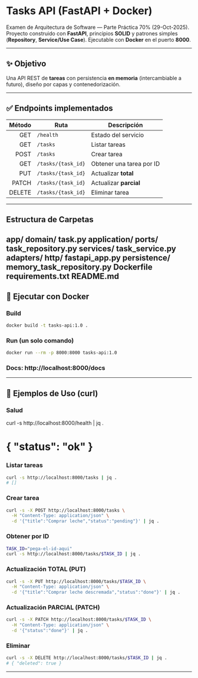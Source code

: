 # Tasks API (FastAPI + Docker)

Examen de Arquitectura de Software — Parte Práctica 70% (29-Oct-2025).  
Proyecto construido con **FastAPI**, principios **SOLID** y patrones simples (**Repository**, **Service/Use Case**). Ejecutable con **Docker** en el puerto **8000**.

---

## ✨ Objetivo
Una API REST de **tareas** con persistencia **en memoria** (intercambiable a futuro), diseño por capas y contenedorización.

---

## ✅ Endpoints implementados
| Método | Ruta                | Descripción                |
|-------:|---------------------|----------------------------|
|  GET   | `/health`           | Estado del servicio        |
|  GET   | `/tasks`            | Listar tareas              |
|  POST  | `/tasks`            | Crear tarea                |
|  GET   | `/tasks/{task_id}`  | Obtener una tarea por ID   |
|  PUT   | `/tasks/{task_id}`  | Actualizar **total**       |
| PATCH  | `/tasks/{task_id}`  | Actualizar **parcial**     |
| DELETE | `/tasks/{task_id}`  | Eliminar tarea             |

---

## Estructura de Carpetas
app/
  domain/
    task.py
  application/
    ports/
      task_repository.py
    services/
      task_service.py
  adapters/
    http/
      fastapi_app.py
    persistence/
      memory_task_repository.py
Dockerfile
requirements.txt
README.md
---
## 🐳 Ejecutar con Docker
### Build
```bash
docker build -t tasks-api:1.0 .
```
### Run (un solo comando)
```bash
docker run --rm -p 8000:8000 tasks-api:1.0
```
### Docs: http://localhost:8000/docs
---
## 🔌 Ejemplos de Uso (curl)
### Salud
curl -s http://localhost:8000/health | jq .
# { "status": "ok" }

### Listar tareas
```bash
curl -s http://localhost:8000/tasks | jq .
# []
```
### Crear tarea
```bash
curl -s -X POST http://localhost:8000/tasks \
  -H "Content-Type: application/json" \
  -d '{"title":"Comprar leche","status":"pending"}' | jq .
```
### Obtener por ID
```bash
TASK_ID="pega-el-id-aqui"
curl -s http://localhost:8000/tasks/$TASK_ID | jq .
```

### Actualización TOTAL (PUT)
```bash
curl -s -X PUT http://localhost:8000/tasks/$TASK_ID \
  -H "Content-Type: application/json" \
  -d '{"title":"Comprar leche descremada","status":"done"}' | jq .
```

### Actualización PARCIAL (PATCH)
```bash
curl -s -X PATCH http://localhost:8000/tasks/$TASK_ID \
  -H "Content-Type: application/json" \
  -d '{"status":"done"}' | jq .
```

### Eliminar
```bash
curl -s -X DELETE http://localhost:8000/tasks/$TASK_ID | jq .
# { "deleted": true }
```
---
